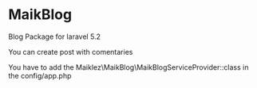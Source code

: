 # MaikBlog

Blog Package for laravel 5.2

You can create post with comentaries

You have to add the Maiklez\MaikBlog\MaikBlogServiceProvider::class in the config/app.php
